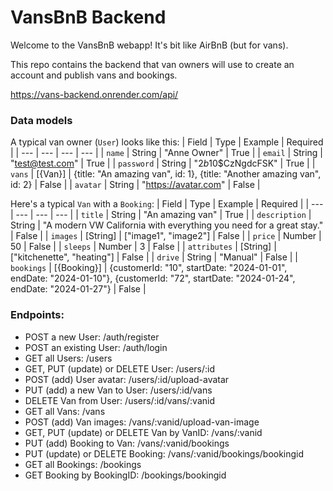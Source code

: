 # VansBnB Backend

Welcome to the VansBnB webapp! It's bit like AirBnB (but for vans).

This repo contains the backend that van owners will use to create an account and publish vans and bookings.

https://vans-backend.onrender.com/api/

### Data models

A typical van owner (`User`) looks like this:
| Field | Type | Example | Required |
| --- | --- | --- | --- |
| `name` | String | "Anne Owner" | True |
| `email` | String | "test@test.com" | True |
| `password` | String | "$2b$10$CzNgdcFSK" | True |
| `vans` | [{Van}] | {title: "An amazing van", id: 1}, {title: "Another amazing van", id: 2} | False |
| `avatar` | String | "https://avatar.com" | False |


Here's a typical `Van` with a `Booking`:
| Field | Type | Example | Required |
| --- | --- | --- | --- |
| `title` | String | "An amazing van" | True |
| `description` | String | "A modern VW California with everything you need for a great stay." | False |
| `images` | [String] | ["image1", "image2"] | False |
| `price` | Number | 50 | False |
| `sleeps` | Number | 3 | False |
| `attributes` | [String] | ["kitchenette", "heating"] | False |
| `drive` | String | "Manual" | False |
| `bookings` | [{Booking}] | {customerId: "10", startDate: "2024-01-01", endDate: "2024-01-10"}, {customerId: "72", startDate: "2024-01-24", endDate: "2024-01-27"} | False |

### Endpoints:

* POST a new User: /auth/register
* POST an existing User: /auth/login
* GET all Users: /users
* GET, PUT (update) or DELETE User: /users/:id
* POST (add) User avatar: /users/:id/upload-avatar
* PUT (add) a new Van to User: /users/:id/vans
* DELETE Van from User: /users/:id/vans/:vanid
* GET all Vans: /vans
* POST (add) Van images: /vans/:vanid/upload-van-image
* GET, PUT (update) or DELETE Van by VanID: /vans/:vanid
* PUT (add) Booking to Van: /vans/:vanid/bookings
* PUT (update) or DELETE Booking: /vans/:vanid/bookings/bookingid
* GET all Bookings: /bookings
* GET Booking by BookingID: /bookings/bookingid